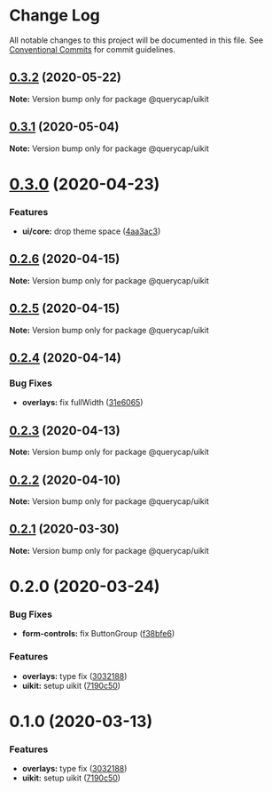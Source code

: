 # Change Log

All notable changes to this project will be documented in this file.
See [Conventional Commits](https://conventionalcommits.org) for commit guidelines.

## [0.3.2](https://github.com/querycap/webappkit/compare/@querycap/uikit@0.3.1...@querycap/uikit@0.3.2) (2020-05-22)

**Note:** Version bump only for package @querycap/uikit





## [0.3.1](https://github.com/querycap/webappkit/compare/@querycap/uikit@0.3.0...@querycap/uikit@0.3.1) (2020-05-04)

**Note:** Version bump only for package @querycap/uikit





# [0.3.0](https://github.com/querycap/webappkit/compare/@querycap/uikit@0.2.6...@querycap/uikit@0.3.0) (2020-04-23)


### Features

* **ui/core:** drop theme space ([4aa3ac3](https://github.com/querycap/webappkit/commit/4aa3ac38d3dadcb124b83ac0d8e101213f14058a))





## [0.2.6](https://github.com/querycap/webappkit/compare/@querycap/uikit@0.2.5...@querycap/uikit@0.2.6) (2020-04-15)

**Note:** Version bump only for package @querycap/uikit





## [0.2.5](https://github.com/querycap/webappkit/compare/@querycap/uikit@0.2.4...@querycap/uikit@0.2.5) (2020-04-15)

**Note:** Version bump only for package @querycap/uikit





## [0.2.4](https://github.com/querycap/webappkit/compare/@querycap/uikit@0.2.3...@querycap/uikit@0.2.4) (2020-04-14)


### Bug Fixes

* **overlays:** fix fullWidth ([31e6065](https://github.com/querycap/webappkit/commit/31e60659f464e0406af20cdfcef72c3447322e83))





## [0.2.3](https://github.com/querycap/webappkit/compare/@querycap/uikit@0.2.2...@querycap/uikit@0.2.3) (2020-04-13)

**Note:** Version bump only for package @querycap/uikit





## [0.2.2](https://github.com/querycap/webappkit/compare/@querycap/uikit@0.2.1...@querycap/uikit@0.2.2) (2020-04-10)

**Note:** Version bump only for package @querycap/uikit





## [0.2.1](https://github.com/querycap/webappkit/compare/@querycap/uikit@0.2.0...@querycap/uikit@0.2.1) (2020-03-30)

**Note:** Version bump only for package @querycap/uikit





# 0.2.0 (2020-03-24)


### Bug Fixes

* **form-controls:** fix ButtonGroup ([f38bfe6](https://github.com/querycap/webappkit/commit/f38bfe64c102c3f332c5de084bfe7105e49f256e))


### Features

* **overlays:** type fix ([3032188](https://github.com/querycap/webappkit/commit/30321882c9b386de12dbacfbddf4ec58e8204b36))
* **uikit:** setup uikit ([7190c50](https://github.com/querycap/webappkit/commit/7190c50a0e5566ea3ef85cba0b1218b4e3d47ba8))





# 0.1.0 (2020-03-13)


### Features

* **overlays:** type fix ([3032188](https://github.com/querycap/webappkit/commit/30321882c9b386de12dbacfbddf4ec58e8204b36))
* **uikit:** setup uikit ([7190c50](https://github.com/querycap/webappkit/commit/7190c50a0e5566ea3ef85cba0b1218b4e3d47ba8))
